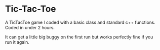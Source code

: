 # Tic-Tac-Toe
A TicTacToe game I coded with a basic class and standard c++ functions. Coded in under 2 hours.

It can get a little big buggy on the first run but works perfectly fine if you run it again.
